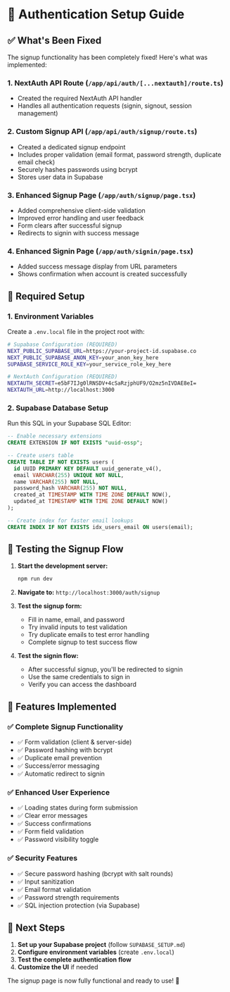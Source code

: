 # 🔐 Authentication Setup Guide

## ✅ What's Been Fixed

The signup functionality has been completely fixed! Here's what was implemented:

### 1. **NextAuth API Route** (`/app/api/auth/[...nextauth]/route.ts`)
- Created the required NextAuth API handler
- Handles all authentication requests (signin, signout, session management)

### 2. **Custom Signup API** (`/app/api/auth/signup/route.ts`)
- Created a dedicated signup endpoint
- Includes proper validation (email format, password strength, duplicate email check)
- Securely hashes passwords using bcrypt
- Stores user data in Supabase

### 3. **Enhanced Signup Page** (`/app/auth/signup/page.tsx`)
- Added comprehensive client-side validation
- Improved error handling and user feedback
- Form clears after successful signup
- Redirects to signin with success message

### 4. **Enhanced Signin Page** (`/app/auth/signin/page.tsx`)
- Added success message display from URL parameters
- Shows confirmation when account is created successfully

## 🚀 Required Setup

### 1. **Environment Variables**
Create a `.env.local` file in the project root with:

```bash
# Supabase Configuration (REQUIRED)
NEXT_PUBLIC_SUPABASE_URL=https://your-project-id.supabase.co
NEXT_PUBLIC_SUPABASE_ANON_KEY=your_anon_key_here
SUPABASE_SERVICE_ROLE_KEY=your_service_role_key_here

# NextAuth Configuration (REQUIRED)
NEXTAUTH_SECRET=e5bF7IJg0lRNSDV+4cSaRzjphUF9/O2mz5nIVDAE8eI=
NEXTAUTH_URL=http://localhost:3000
```

### 2. **Supabase Database Setup**
Run this SQL in your Supabase SQL Editor:

```sql
-- Enable necessary extensions
CREATE EXTENSION IF NOT EXISTS "uuid-ossp";

-- Create users table
CREATE TABLE IF NOT EXISTS users (
  id UUID PRIMARY KEY DEFAULT uuid_generate_v4(),
  email VARCHAR(255) UNIQUE NOT NULL,
  name VARCHAR(255) NOT NULL,
  password_hash VARCHAR(255) NOT NULL,
  created_at TIMESTAMP WITH TIME ZONE DEFAULT NOW(),
  updated_at TIMESTAMP WITH TIME ZONE DEFAULT NOW()
);

-- Create index for faster email lookups
CREATE INDEX IF NOT EXISTS idx_users_email ON users(email);
```

## 🧪 Testing the Signup Flow

1. **Start the development server:**
   ```bash
   npm run dev
   ```

2. **Navigate to:** `http://localhost:3000/auth/signup`

3. **Test the signup form:**
   - Fill in name, email, and password
   - Try invalid inputs to test validation
   - Try duplicate emails to test error handling
   - Complete signup to test success flow

4. **Test the signin flow:**
   - After successful signup, you'll be redirected to signin
   - Use the same credentials to sign in
   - Verify you can access the dashboard

## 🔧 Features Implemented

### ✅ **Complete Signup Functionality**
- ✅ Form validation (client & server-side)
- ✅ Password hashing with bcrypt
- ✅ Duplicate email prevention
- ✅ Success/error messaging
- ✅ Automatic redirect to signin

### ✅ **Enhanced User Experience**
- ✅ Loading states during form submission
- ✅ Clear error messages
- ✅ Success confirmations
- ✅ Form field validation
- ✅ Password visibility toggle

### ✅ **Security Features**
- ✅ Secure password hashing (bcrypt with salt rounds)
- ✅ Input sanitization
- ✅ Email format validation
- ✅ Password strength requirements
- ✅ SQL injection protection (via Supabase)

## 🎯 Next Steps

1. **Set up your Supabase project** (follow `SUPABASE_SETUP.md`)
2. **Configure environment variables** (create `.env.local`)
3. **Test the complete authentication flow**
4. **Customize the UI** if needed

The signup page is now fully functional and ready to use! 🎉
